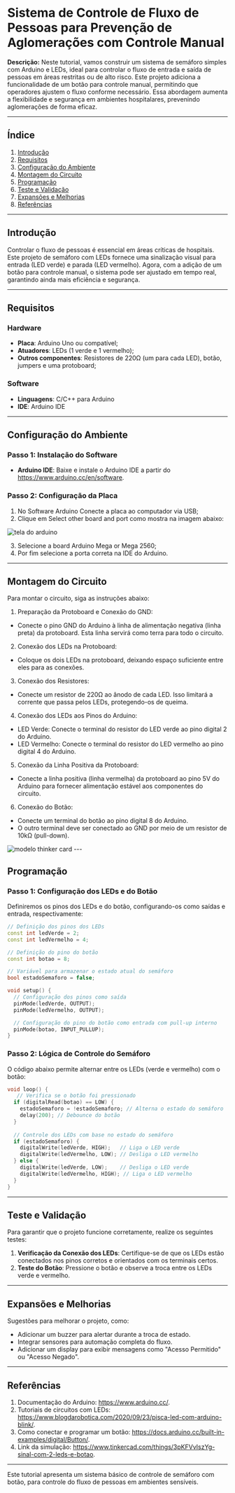 # Sistema de Controle de Fluxo de Pessoas para Prevenção de Aglomerações com Controle Manual

**Descrição:**  Neste tutorial, vamos construir um sistema de semáforo simples com Arduino e LEDs, ideal para controlar o fluxo de entrada e saída de pessoas em áreas restritas ou de alto risco. Este projeto adiciona a funcionalidade de um botão para controle manual, permitindo que operadores ajustem o fluxo conforme necessário. Essa abordagem aumenta a flexibilidade e segurança em ambientes hospitalares, prevenindo aglomerações de forma eficaz.

---

## Índice

1. [Introdução](#introdução)
2. [Requisitos](#requisitos)
3. [Configuração do Ambiente](#configuração-do-ambiente)
4. [Montagem do Circuito](#montagem-do-circuito)
5. [Programação](#programação)
6. [Teste e Validação](#teste-e-validação)
7. [Expansões e Melhorias](#expansões-e-melhorias)
8. [Referências](#referências)

---

## Introdução

Controlar o fluxo de pessoas é essencial em áreas críticas de hospitais. Este projeto de semáforo com LEDs fornece uma sinalização visual para entrada (LED verde) e parada (LED vermelho). Agora, com a adição de um botão para controle manual, o sistema pode ser ajustado em tempo real, garantindo ainda mais eficiência e segurança.

---

## Requisitos

### Hardware

- **Placa**: Arduino Uno ou compatível;
- **Atuadores**: LEDs (1 verde e 1 vermelho);
- **Outros componentes**: Resistores de 220Ω (um para cada LED), botão, jumpers e uma protoboard;

### Software

- **Linguagens**: C/C++ para Arduino
- **IDE**: Arduino IDE

---

## Configuração do Ambiente

### Passo 1: Instalação do Software

- **Arduino IDE**: Baixe e instale o Arduino IDE a partir do https://www.arduino.cc/en/software.

### Passo 2: Configuração da Placa

1. No Software Arduino Conecte a placa ao computador via USB;
2. Clique em Select other board and port como mostra na imagem abaixo:
   
  <img src="tela_arduino.png" alt="tela do arduino" />
  
3. Selecione a board Arduino Mega or Mega 2560;
4. Por fim selecione a porta correta na IDE do Arduino.

---

## Montagem do Circuito

Para montar o circuito, siga as instruções abaixo:

1. Preparação da Protoboard e Conexão do GND:
- Conecte o pino GND do Arduino à linha de alimentação negativa (linha preta) da protoboard. Esta linha servirá como terra para todo o circuito.

2. Conexão dos LEDs na Protoboard:

- Coloque os dois LEDs na protoboard, deixando espaço suficiente entre eles para as conexões.

3. Conexão dos Resistores:

- Conecte um resistor de 220Ω ao ânodo de cada LED. Isso limitará a corrente que passa pelos LEDs, protegendo-os de queima.

4. Conexão dos LEDs aos Pinos do Arduino:

- LED Verde: Conecte o terminal do resistor do LED verde ao pino digital 2 do Arduino.
- LED Vermelho: Conecte o terminal do resistor do LED vermelho ao pino digital 4 do Arduino.

5. Conexão da Linha Positiva da Protoboard:

- Conecte a linha positiva (linha vermelha) da protoboard ao pino 5V do Arduino para fornecer alimentação estável aos componentes do circuito.

6. Conexão do Botão:

- Conecte um terminal do botão ao pino digital 8 do Arduino.
- O outro terminal deve ser conectado ao GND por meio de um resistor de 10kΩ (pull-down).

<img src="modelo thinker card.png" alt="modelo thinker card" />
---

## Programação

### Passo 1: Configuração dos LEDs e do Botão

Definiremos os pinos dos LEDs e do botão, configurando-os como saídas e entrada, respectivamente:

```cpp
// Definição dos pinos dos LEDs
const int ledVerde = 2;
const int ledVermelho = 4;

// Definição do pino do botão
const int botao = 8;

// Variável para armazenar o estado atual do semáforo
bool estadoSemaforo = false;

void setup() {
  // Configuração dos pinos como saída
  pinMode(ledVerde, OUTPUT);
  pinMode(ledVermelho, OUTPUT);

  // Configuração do pino do botão como entrada com pull-up interno
  pinMode(botao, INPUT_PULLUP);
}
```

### Passo 2: Lógica de Controle do Semáforo

O código abaixo permite alternar entre os LEDs (verde e vermelho) com o botão:

```cpp
void loop() {
   // Verifica se o botão foi pressionado
  if (digitalRead(botao) == LOW) { 
    estadoSemaforo = !estadoSemaforo; // Alterna o estado do semáforo
    delay(200); // Debounce do botão
  }
  
  // Controle dos LEDs com base no estado do semáforo
  if (estadoSemaforo) {
    digitalWrite(ledVerde, HIGH);   // Liga o LED verde
    digitalWrite(ledVermelho, LOW); // Desliga o LED vermelho
  } else {
    digitalWrite(ledVerde, LOW);    // Desliga o LED verde
    digitalWrite(ledVermelho, HIGH); // Liga o LED vermelho
  }
}
```

---

## Teste e Validação

Para garantir que o projeto funcione corretamente, realize os seguintes testes:

1. **Verificação da Conexão dos LEDs**: Certifique-se de que os LEDs estão conectados nos pinos corretos e orientados com os terminais certos.
2. **Teste do Botão**: Pressione o botão e observe a troca entre os LEDs verde e vermelho.

---

## Expansões e Melhorias

Sugestões para melhorar o projeto, como:

- Adicionar um buzzer para alertar durante a troca de estado.
- Integrar sensores para automação completa do fluxo.
- Adicionar um display para exibir mensagens como "Acesso Permitido" ou "Acesso Negado".

---

## Referências

1. Documentação do Arduino: https://www.arduino.cc/.
2. Tutoriais de circuitos com LEDs: https://www.blogdarobotica.com/2020/09/23/pisca-led-com-arduino-blink/.
3. Como conectar e programar um botão: https://docs.arduino.cc/built-in-examples/digital/Button/.
4. Link da simulação: https://www.tinkercad.com/things/3pKFVvIszYg-sinal-com-2-leds-e-botao.
   
---

Este tutorial apresenta um sistema básico de controle de semáforo com botão, para controle do fluxo de pessoas em ambientes sensíveis.
